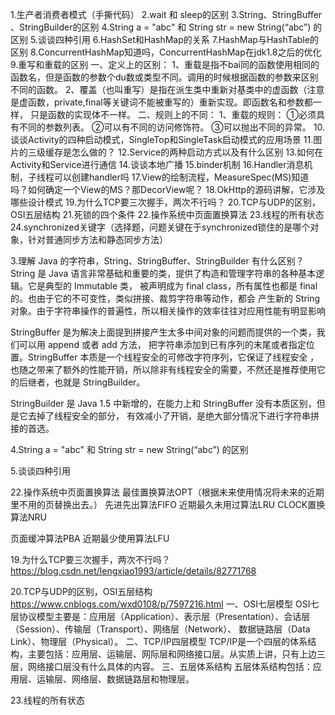 1.生产者消费者模式（手撕代码）
2.wait 和 sleep的区别
3.String、StringBuffer 、StringBuilder的区别
4.String a = "abc" 和 String str = new String(“abc”) 的区别
5.谈谈四种引用
6.HashSet和HashMap的关系
7.HashMap与HashTable的区别
8.ConcurrentHashMap知道吗，ConcurrentHashMap在jdk1.8之后的优化
9.重写和重载的区别
  一、定义上的区别：
  1、重载是指不bai同的函数使用相同的函数名，但是函数的参数个du数或类型不同。调用的时候根据函数的参数来区别不同的函数。
  2、覆盖（也叫重写）是指在派生类中重新对基类中的虚函数（注意是虚函数，private,final等关键词不能被重写的）重新实现。即函数名和参数都一样，
     只是函数的实现体不一样。
  二、规则上的不同：
  1、重载的规则：
  ①必须具有不同的参数列表。
  ②可以有不同的访问修饰符。
  ③可以抛出不同的异常。
10.谈谈Activity的四种启动模式，SingleTop和SingleTask启动模式的应用场景
11.图片的三级缓存是怎么做的？
12.Service的两种启动方式以及有什么区别
13.如何在Activity和Service进行通信
14.谈谈本地广播
15.binder机制
16.Handler消息机制，子线程可以创建handler吗
17.View的绘制流程，MeasureSpec(MS)知道吗？如何确定一个View的MS？那DecorView呢？
18.OkHttp的源码讲解，它涉及哪些设计模式
19.为什么TCP要三次握手，两次不行吗？
20.TCP与UDP的区别，OSI五层结构
21.死锁的四个条件
22.操作系统中页面置换算法
23.线程的所有状态
24.synchronized关键字（选择题，问题关键在于synchronized锁住的是哪个对象，针对普通同步方法和静态同步方法）

3.理解 Java 的字符串，String、StringBuffer、StringBuilder 有什么区别？
  String 是 Java 语言非常基础和重要的类，提供了构造和管理字符串的各种基本逻辑。它是典型的 Immutable 类，
  被声明成为 final class，所有属性也都是 final 的。也由于它的不可变性，类似拼接、裁剪字符串等动作，都会
  产生新的 String 对象。由于字符串操作的普遍性，所以相关操作的效率往往对应用性能有明显影响
  
  StringBuffer 是为解决上面提到拼接产生太多中间对象的问题而提供的一个类，我们可以用 append 或者 add 方法，
  把字符串添加到已有序列的末尾或者指定位置。StringBuffer 本质是一个线程安全的可修改字符序列，它保证了线程安全
  ，也随之带来了额外的性能开销，所以除非有线程安全的需要，不然还是推荐使用它的后继者，也就是 StringBuilder。
  
  StringBuilder 是 Java 1.5 中新增的，在能力上和 StringBuffer 没有本质区别，但是它去掉了线程安全的部分，
  有效减小了开销，是绝大部分情况下进行字符串拼接的首选。
  
4.String a = "abc" 和 String str = new String(“abc”) 的区别

5.谈谈四种引用

22.操作系统中页面置换算法
   最佳置换算法OPT（根据未来使用情况将未来的近期里不用的页替换出去。）
   先进先出算法FIFO
   近期最久未用过算法LRU
   CLOCK置换算法NRU
   
   页面缓冲算法PBA
   近期最少使用算法LFU
   
   
19.为什么TCP要三次握手，两次不行吗？
  https://blog.csdn.net/lengxiao1993/article/details/82771768

20.TCP与UDP的区别，OSI五层结构
https://www.cnblogs.com/wxd0108/p/7597216.html
一、OSI七层模型
  OSI七层协议模型主要是：应用层（Application）、表示层（Presentation）、会话层（Session）、传输层（Transport）、网络层（Network）、
数据链路层（Data Link）、物理层（Physical）。
二、TCP/IP四层模型
  TCP/IP是一个四层的体系结构，主要包括：应用层、运输层、网际层和网络接口层。从实质上讲，只有上边三层，网络接口层没有什么具体的内容。
三、五层体系结构
  五层体系结构包括：应用层、运输层、网络层、数据链路层和物理层。

23.线程的所有状态